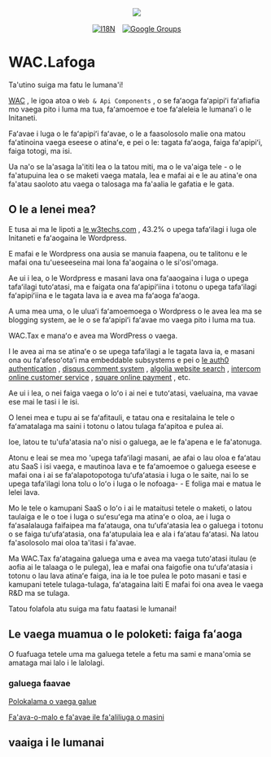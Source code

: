 <p align="center"><a href="https://wac.tax"><img src="https://cdn.jsdelivr.net/gh/wactax/img/logo.svg"/></a></p><p align="center"><a href="https://github.com/wactax/wac.tax/blob/main/doc/README.md#readme"><img alt="I18N" src="https://cdn.jsdelivr.net/gh/wactax/img/t.svg"/></a>　<a href="https://groups.google.com/u/2/g/wactax"><img alt="Google Groups" src="https://cdn.jsdelivr.net/gh/wactax/img/g-groups.svg"/></a></p>

# WAC.Lafoga

Ta'utino suiga ma fatu le lumana'i!

[WAC](https://wac.tax) , le igoa atoa o `Web & Api Components` , o se faʻaoga faʻapipiʻi faʻafiafia mo vaega pito i luma ma tua, faʻamoemoe e toe faʻaleleia le lumanaʻi o le Initaneti.

Faʻavae i luga o le faʻapipiʻi faʻavae, o le a faasolosolo malie ona matou faʻatinoina vaega eseese o atinaʻe, e pei o le: tagata faʻaoga, faiga faʻapipiʻi, faiga totogi, ma isi.

Ua na'o se la'asaga la'ititi lea o la tatou miti, ma o le va'aiga tele - o le fa'atupuina lea o se maketi vaega matala, lea e mafai ai e le au atina'e ona fa'atau saoloto atu vaega o talosaga ma fa'aalia le gafatia e le gata.

## O le a lenei mea?

E tusa ai ma le lipoti a [le w3techs.com](https://w3techs.com/technologies/details/cm-wordpress) , 43.2% o upega tafaʻilagi i luga ole Initaneti e faʻaogaina le Wordpress.

E mafai e le Wordpress ona ausia se manuia faapena, ou te talitonu e le mafai ona tu'ueseeseina mai lona fa'aogaina o le si'osi'omaga.

Ae ui i lea, o le Wordpress e masani lava ona faʻaaogaina i luga o upega tafaʻilagi tutoʻatasi, ma e faigata ona faʻapipiʻiina i totonu o upega tafaʻilagi faʻapipiʻiina e le tagata lava ia e avea ma faʻaoga faʻaoga.

A uma mea uma, o le uluaʻi faʻamoemoega o Wordpress o le avea lea ma se blogging system, ae le o se faʻapipiʻi faʻavae mo vaega pito i luma ma tua.

WAC.Tax e manaʻo e avea ma WordPress o vaega.

I le avea ai ma se atinaʻe o se upega tafaʻilagi a le tagata lava ia, e masani ona ou faʻafesoʻotaʻi ma embeddable subsystems e pei o [le auth0 authentication](https://auth0.com) , [disqus comment system](https://disqus.com) , [algolia website search](https://www.algolia.com) , [intercom online customer service](https://www.intercom.com) , [square online payment](https://developer.squareup.com/docs/web-payments/overview) , etc.

Ae ui i lea, o nei faiga vaega o loʻo i ai nei e tutoʻatasi, vaeluaina, ma vavae ese mai le tasi i le isi.

O lenei mea e tupu ai se faʻafitauli, e tatau ona e resitalaina le tele o faʻamatalaga ma saini i totonu o latou tulaga faʻapitoa e pulea ai.

Ioe, latou te tu'ufa'atasia na'o nisi o galuega, ae le fa'apena e le fa'atonuga.

Atonu e leai se mea mo 'upega tafaʻilagi masani, ae afai o lau oloa e faʻatau atu SaaS i isi vaega, e mautinoa lava e te faʻamoemoe o galuega eseese e mafai ona i ai se faʻalapotopotoga tuʻufaʻatasia i luga o le saite, nai lo se upega tafaʻilagi lona tolu o loʻo i luga o le nofoaga- - E foliga mai e matua le lelei lava.

Mo le tele o kamupani SaaS o loʻo i ai le mataitusi tetele o maketi, o latou taulaiga e le o toe i luga o suʻesuʻega ma atinaʻe o oloa, ae i luga o faʻasalalauga faifaipea ma faʻatauga, ona tuʻufaʻatasia lea o galuega i totonu o se faiga tuʻufaʻatasia, ona faʻatupulaia lea e ala i faʻatau faʻatasi. Na latou fa'asolosolo mai oloa ta'itasi i fa'avae.

Ma WAC.Tax faʻatagaina galuega uma e avea ma vaega tutoʻatasi itulau (e aofia ai le talaaga o le pulega), lea e mafai ona faigofie ona tuʻufaʻatasia i totonu o lau lava atinaʻe faiga, ina ia le toe pulea le poto masani e tasi e kamupani tetele tulaga-tulaga, faʻatagaina laiti E mafai foi ona avea le vaega R&D ma se tulaga.

Tatou folafola atu suiga ma fatu faatasi le lumanai!

## Le vaega muamua o le poloketi: faiga faʻaoga

O fuafuaga tetele uma ma galuega tetele a fetu ma sami e mana'omia se amataga mai lalo i le lalolagi.

### galuega faavae

[Polokalama o vaega galue](./pkg.md)

[Fa'ava-o-malo e fa'avae ile fa'aliliuga o masini](./i18n.md)

## vaaiga i le lumanai
